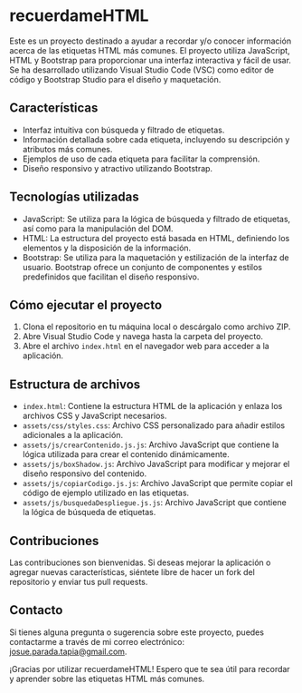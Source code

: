 # recuerdameHTML

Este es un proyecto destinado a ayudar a recordar y/o conocer información acerca de las etiquetas HTML más comunes. El proyecto utiliza JavaScript, HTML y Bootstrap para proporcionar una interfaz interactiva y fácil de usar. Se ha desarrollado utilizando Visual Studio Code (VSC) como editor de código y Bootstrap Studio para el diseño y maquetación.

## Características

- Interfaz intuitiva con búsqueda y filtrado de etiquetas.
- Información detallada sobre cada etiqueta, incluyendo su descripción y atributos más comunes.
- Ejemplos de uso de cada etiqueta para facilitar la comprensión.
- Diseño responsivo y atractivo utilizando Bootstrap.

## Tecnologías utilizadas

- JavaScript: Se utiliza para la lógica de búsqueda y filtrado de etiquetas, así como para la manipulación del DOM.
- HTML: La estructura del proyecto está basada en HTML, definiendo los elementos y la disposición de la información.
- Bootstrap: Se utiliza para la maquetación y estilización de la interfaz de usuario. Bootstrap ofrece un conjunto de componentes y estilos predefinidos que facilitan el diseño responsivo.

## Cómo ejecutar el proyecto

1. Clona el repositorio en tu máquina local o descárgalo como archivo ZIP.
2. Abre Visual Studio Code y navega hasta la carpeta del proyecto.
3. Abre el archivo `index.html` en el navegador web para acceder a la aplicación.

## Estructura de archivos

- `index.html`: Contiene la estructura HTML de la aplicación y enlaza los archivos CSS y JavaScript necesarios.
- `assets/css/styles.css`: Archivo CSS personalizado para añadir estilos adicionales a la aplicación.
- `assets/js/crearContenido.js.js`: Archivo JavaScript que contiene la lógica utilizada para crear el contenido dinámicamente.
- `assets/js/boxShadow.js`: Archivo JavaScript para modificar y mejorar el diseño responsivo del contenido.
- `assets/js/copiarCodigo.js.js`: Archivo JavaScript que permite copiar el código de ejemplo utilizado en las etiquetas.
- `assets/js/busquedaDespliegue.js.js`: Archivo JavaScript que contiene la lógica de búsqueda de etiquetas.

## Contribuciones

Las contribuciones son bienvenidas. Si deseas mejorar la aplicación o agregar nuevas características, siéntete libre de hacer un fork del repositorio y enviar tus pull requests.

## Contacto

Si tienes alguna pregunta o sugerencia sobre este proyecto, puedes contactarme a través de mi correo electrónico: [josue.parada.tapia@gmail.com](mailto:josue.parada.tapia@gmail.com).

¡Gracias por utilizar recuerdameHTML! Espero que te sea útil para recordar y aprender sobre las etiquetas HTML más comunes.
